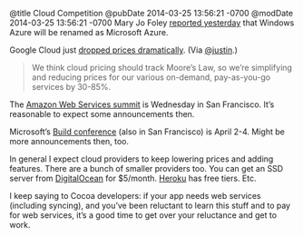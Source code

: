 @title Cloud Competition
@pubDate 2014-03-25 13:56:21 -0700
@modDate 2014-03-25 13:56:21 -0700
Mary Jo Foley [reported yesterday](http://inessential.com/2014/03/24/rename) that Windows Azure will be renamed as Microsoft Azure.

Google Cloud just [dropped prices dramatically](http://googlecloudplatform.blogspot.com/2014/03/google-cloud-platform-live-blending-iaas-and-paas-moores-law-for-the-cloud.html). (Via [@justin](https://twitter.com/justin/status/448548760092549120).)

>We think cloud pricing should track Moore’s Law, so we’re simplifying and reducing prices for our various on-demand, pay-as-you-go services by 30-85%.

The [Amazon Web Services summit](https://aws.amazon.com/aws-summit-2014/san-francisco/) is Wednesday in San Francisco. It’s reasonable to expect some announcements then.

Microsoft’s [Build conference](http://www.buildwindows.com/) (also in San Francisco) is April 2-4. Might be more announcements then, too.

In general I expect cloud providers to keep lowering prices and adding features. There are a bunch of smaller providers too. You can get an SSD server from [DigitalOcean](https://www.digitalocean.com/) for $5/month. [Heroku](https://www.heroku.com/) has free tiers. Etc.

I keep saying to Cocoa developers: if your app needs web services (including syncing), and you’ve been reluctant to learn this stuff and to pay for web services, it’s a good time to get over your reluctance and get to work.
